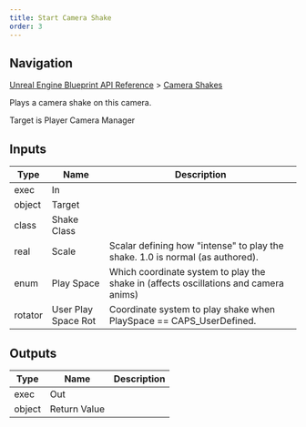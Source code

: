 ```yaml
---
title: Start Camera Shake
order: 3
---
```

## Navigation

[Unreal Engine Blueprint API Reference](https://dev.epicgames.com/documentation/en-us/unreal-engine/BlueprintAPI) > [Camera Shakes](https://dev.epicgames.com/documentation/en-us/unreal-engine/BlueprintAPI/CameraShakes)

Plays a camera shake on this camera.

Target is Player Camera Manager

## Inputs

| Type | Name | Description |
| --- | --- | --- |
| exec | In |  |
| object | Target |  |
| class | Shake Class |  |
| real | Scale | Scalar defining how "intense" to play the shake. 1.0 is normal (as authored). |
| enum | Play Space | Which coordinate system to play the shake in (affects oscillations and camera anims) |
| rotator | User Play Space Rot | Coordinate system to play shake when PlaySpace == CAPS_UserDefined. |

## Outputs

| Type | Name | Description |
| --- | --- | --- |
| exec | Out |  |
| object | Return Value |  |
